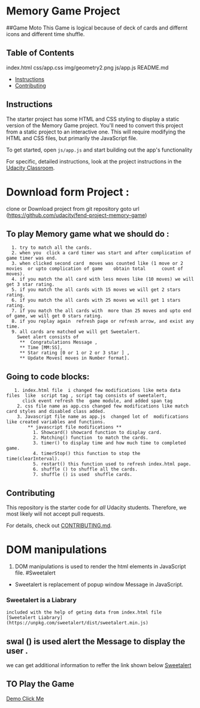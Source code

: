 # Memory Game Project

\##Game Moto
This Game is  logical because of deck of cards and differnt icons and different time shuffle.

## Table of Contents

index.html
css/app.css
img/geometry2.png
js/app.js
README.md

-   [Instructions](#instructions)
-   [Contributing](#contributing)

## Instructions

The starter project has some HTML and CSS styling to display a static version of the Memory Game project. You'll need to convert this project from a static project to an interactive one. This will require modifying the HTML and CSS files, but primarily the JavaScript file.

To get started, open `js/app.js` and start building out the app's functionality

For specific, detailed instructions, look at the project instructions in the [Udacity Classroom](https://classroom.udacity.com/me).

# Download form Project :

 clone or Download project from git repository  goto url (<https://github.com/udacity/fend-project-memory-game>)

## To play  Memory game what we should do :

      1. try to match all the cards.
      2. when you  click a card timer was start and after complication of game timer was end.
      3. when clicked second card  moves was counted like (1 move or 2 movies  or upto complication of game    obtain total      count of moves).
      4. if you match the all card with less moves like (10 moves) we will  get 3 star rating.
      5. if you match the all cards with 15 moves we will get 2 stars rating.
      6. if you match the all cards with 25 moves we will get 1 stars rating.
      7. if you match the all cards with  more than 25 moves and upto end of game, we will get 0 stars rating.
      8. if you replay again  refresh page or refresh arrow, and exist any time.
      9. all cards are matched we will get Sweetalert.
        Sweet alert consists of
         **  Congratulations Message ,
         ** Time [MM:SS],
         ** Star rating [0 or 1 or 2 or 3 star ] ,
         ** Update Moves[ moves in Number format].

## Going to code blocks:

       1. index.html file  i changed few modifications like meta data files  like  script tag , script tag consists of sweetalert,
          click event refresh the  game module, and added span tag  
        2. css file name as app.css changed few modifications like match card styles and disabled class added.
        3. Javascript file name as app.js  changed lot of  modifications like created variables and functions.
            ** javascript file modifications **
              1. Showcard() showcard function to display card.
              2. Matching() function  to match the cards.
              3. timer() to display time and how much time to completed game.
              4. timerStop() this function to stop the time(clearInterval).
              5. restart() this function used to refresh index.html page.
              6. shuffle () to shuffle all the cards.
              7. shuffle () is used  shuffle cards.

## Contributing

This repository is the starter code for _all_ Udacity students. Therefore, we most likely will not accept pull requests.

For details, check out [CONTRIBUTING.md](CONTRIBUTING.md).

# DOM manipulations

1.  DOM manipulations  is used to render the html elements in  JavaScript file.
#Sweetalert
- Sweetalert is replacement of popup window Message in  JavaScript.

### Sweetalert is a Liabrary
    included with the help of geting data from index.html file  
    [Sweetalert Liabrary](https://unpkg.com/sweetalert/dist/sweetalert.min.js)

## swal () is used alert the Message to display the user .

 we can get additional information to reffer the link shown below
 [Sweetalert](https://sweetalert.js.org/guides/)
## TO Play the Game 
[Demo Click Me](https://swamykankipati.github.io/front-end-project-memory-game/)